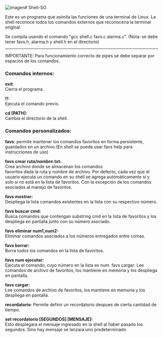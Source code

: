![imagen](https://github.com/user-attachments/assets/4dce8dcd-2890-47da-a9c4-8072cca22da6)# Shell-SO

Este es un programa que asimila las funciones de una terminal de Linux. La shell reconoce todos los comandos externos que reconoceria la terminal original. 

Se compila usando el comando "gcc shell.c favs.c alarma.c". (Nota: se debe tener favs.h, alarma.h y shell.h en el directorio)

---
IMPORTANTE: Para funcionamiento correcto de pipes se debe separar por espacios de los comandos.

### Comandos internos: 

 __exit__:                                    
 Cierra el programa.
  
 __!!:__                                      
 Ejecuta el comando previo.

 __cd [PATH]:__                            
 Cambia el directorio de la shell.                              


### Comandos personalizados: 

__favs__: permite mantener los comandos favoritos en forma persistente, guardados en un archivo.(En shell se puede usar favs help para instrucciones de uso)

  __favs crear ruta/nombre.txt:__           
                                          Crea archivo donde se almacenan los comandos     
                                          favoritos dada la ruta y nombre de archivo.
                                          Por defecto, cada vez que el usuario ejecuta un comando en su shell se agrega 
                                          automáticamente si y solo si no está en la lista de favoritos. Con la excepción de 
                                          los comandos asociados al manejo de favoritos.
  
  __favs mostrar:__                            
                                          Despliega la lista comandos existentes en la 
                                          lista con su respectivo número.

  __favs buscar cmd:__                      
                                          Busca comandos que contengan substring cmd en la lista de favoritos y los 
                                          despliega en pantalla junto con su número asociado.

  __favs eliminar num1,num2:__                 
                                          Eliminar comandos asociados a los números entregados entre comas.
  
  __favs borrar:__                             
                                          Borra todos los comandos en la lista de favoritos.
  
  __favs num ejecutar:__                       
                                          Ejecuta el comando, cuyo número en la lista es num. favs cargar: Lee comandos de 
                                          archivo de favoritos, los mantiene en memoria y los despliega en pantalla.
  
  __favs cargar:__                             
                                          Lee comandos de archivo de favoritos, los mantiene en memoria y los despliega en 
                                          pantalla.
                                   
                                          





__recordatorio__: Permite definir un recordatorio despues de cierta cantidad de tiempo.

__set recordatorio [SEGUNDOS] [MENSAJE]:__   
                                          Esto desplegara el mensaje ingresado en la shell al haber pasado los segundos. Sino hay mensaje se lanzara uno predeterminado






